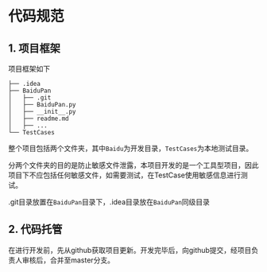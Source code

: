 # 代码规范
## 1. 项目框架
项目框架如下
```
├── .idea
├── BaiduPan
│   ├── .git
│   ├── BaiduPan.py
│   ├── __init__.py
│   ├── readme.md
│   ├── ...
└── TestCases
```
整个项目包括两个文件夹，其中`Baidu`为开发目录，`TestCases`为本地测试目录。

分两个文件夹的目的是防止敏感文件泄露，本项目开发的是一个工具型项目，因此项目下不应包括任何敏感文件，如需要测试，在TestCase使用敏感信息进行测试。

.git目录放置在`BaiduPan`目录下，.idea目录放在`BaiduPan`同级目录

## 2. 代码托管
在进行开发前，先从github获取项目更新。开发完毕后，向github提交，经项目负责人审核后，合并至master分支。
